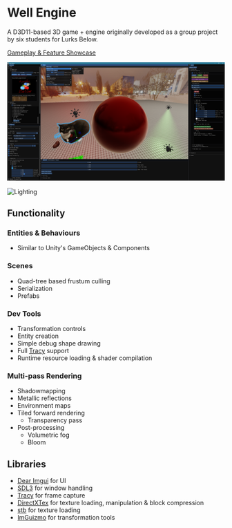 # Well Engine

A D3D11-based 3D game + engine originally developed as a group project by six students for Lurks Below. 

[Gameplay & Feature Showcase](https://www.youtube.com/watch?v=1Gf-hLuPSCU)

![Editor](Docs/Images/EditorPreview.png)

![Lighting](Docs/Images/VolumetricLighting.gif)

## Functionality

### Entities & Behaviours

- Similar to Unity's GameObjects & Components 

### Scenes

- Quad-tree based frustum culling
- Serialization
- Prefabs

### Dev Tools

- Transformation controls
- Entity creation
- Simple debug shape drawing
- Full [Tracy](https://github.com/wolfpld/tracy) support
- Runtime resource loading & shader compilation

### Multi-pass Rendering

- Shadowmapping
- Metallic reflections
- Environment maps
- Tiled forward rendering
	- Transparency pass
- Post-processing
	- Volumetric fog
	- Bloom

## Libraries

- [Dear Imgui](https://github.com/ocornut/imgui) for UI
- [SDL3](https://github.com/libsdl-org/sdlwiki/tree/main/SDL3) for window handling
- [Tracy](https://github.com/wolfpld/tracy) for frame capture
- [DirectXTex](https://github.com/microsoft/DirectXTex) for texture loading, manipulation & block compression
- [stb](https://github.com/nothings/stb) for texture loading
- [ImGuizmo](https://github.com/CedricGuillemet/ImGuizmo) for transformation tools
